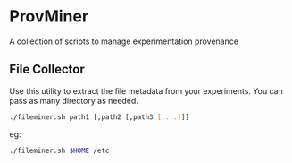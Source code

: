 # ProvMiner
A collection of scripts to manage experimentation provenance

## File Collector
Use this utility to extract the file metadata from your experiments. You can pass as many directory as needed.

```bash
./fileminer.sh path1 [,path2 [,path3 [,...]]]
```

eg:
```bash
./fileminer.sh $HOME /etc
```